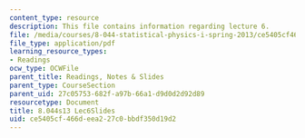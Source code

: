 ```yaml
---
content_type: resource
description: This file contains information regarding lecture 6.
file: /media/courses/8-044-statistical-physics-i-spring-2013/ce5405cf466deea227c0bbdf350d19d2_MIT8_044S13_L6.pdf
file_type: application/pdf
learning_resource_types:
- Readings
ocw_type: OCWFile
parent_title: Readings, Notes & Slides
parent_type: CourseSection
parent_uid: 27c05753-682f-a97b-66a1-d9d0d2d92d89
resourcetype: Document
title: 8.044s13 Lec6Slides
uid: ce5405cf-466d-eea2-27c0-bbdf350d19d2
---
```


